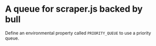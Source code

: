 # A queue for scraper.js backed by bull

Define an environmental property called `PRIORITY_QUEUE` to use a priority queue.
